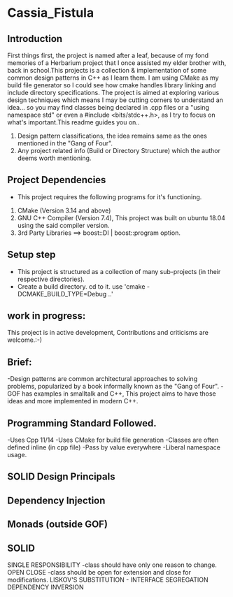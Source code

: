 # Cassia_Fistula

## Introduction
First things first, the project is named after a leaf, because of my fond memories of a Herbarium project that I once assisted my elder brother with, back in school.This projects is a collection & implementation of some common design patterns in C++ as I learn them. I am using CMake as my build file generator so I could see how cmake handles library linking and include directory specifications. The project is aimed at exploring various design techniques which means I may be cutting corners to understand an idea... so you may find classes being declared in .cpp files or a "using namespace std" or even a #include <bits/stdc++.h>, as I try to focus on what's important.This readme guides you on..

1. Design pattern classifications, the idea remains same as the ones mentioned in the "Gang of Four".
2. Any project related info (Build or Directory Structure) which the author deems worth mentioning.

## Project Dependencies
- This project requires the following programs for it's functioning.
1. CMake (Version 3.14 and above)
2. GNU C++ Compiler (Version 7.4), This project was built on ubuntu 18.04 using the said compiler version.
3. 3rd Party Libraries ==> boost::DI | boost::program option. 


## Setup step
- This project is structured as a collection of many sub-projects (in their respective directories).
- Create a build directory. cd to it. use 'cmake -DCMAKE_BUILD_TYPE=Debug ..'


## work in progress:
This project is in active development, Contributions and criticisms are welcome.:-)

## Brief:
-Design patterns are common architectural approaches to solving problems, popularized by a book informally known as the "Gang of Four".
-GOF has examples in smalltalk and C++, This project aims to have those ideas and more implemented in modern C++.

## Programming Standard Followed.
-Uses Cpp 11/14
-Uses CMake for build file generation
-Classes are often defined inline (in cpp file)
-Pass by value everywhere
-Liberal namespace usage.

## SOLID Design Principals
## Dependency Injection
## Monads (outside GOF)

## SOLID
SINGLE RESPONSIBILITY -class should have only one reason to change.
OPEN CLOSE -class should be open for extension and close for modifications.
LISKOV'S SUBSTITUTION -
INTERFACE SEGREGATION
DEPENDENCY INVERSION
